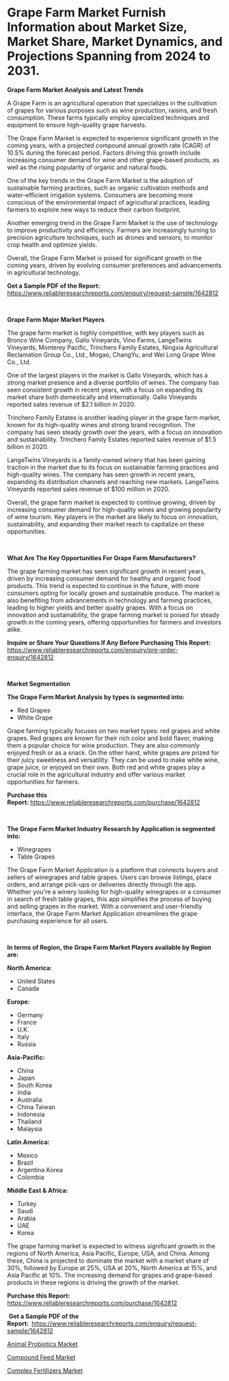 <p><h1>Grape Farm Market Furnish Information about Market Size, Market Share, Market Dynamics, and Projections Spanning from 2024 to 2031.</h1></p><p><strong>Grape Farm Market Analysis and Latest Trends</strong></p>
<p><p>A Grape Farm is an agricultural operation that specializes in the cultivation of grapes for various purposes such as wine production, raisins, and fresh consumption. These farms typically employ specialized techniques and equipment to ensure high-quality grape harvests.</p><p>The Grape Farm Market is expected to experience significant growth in the coming years, with a projected compound annual growth rate (CAGR) of 10.5% during the forecast period. Factors driving this growth include increasing consumer demand for wine and other grape-based products, as well as the rising popularity of organic and natural foods.</p><p>One of the key trends in the Grape Farm Market is the adoption of sustainable farming practices, such as organic cultivation methods and water-efficient irrigation systems. Consumers are becoming more conscious of the environmental impact of agricultural practices, leading farmers to explore new ways to reduce their carbon footprint.</p><p>Another emerging trend in the Grape Farm Market is the use of technology to improve productivity and efficiency. Farmers are increasingly turning to precision agriculture techniques, such as drones and sensors, to monitor crop health and optimize yields.</p><p>Overall, the Grape Farm Market is poised for significant growth in the coming years, driven by evolving consumer preferences and advancements in agricultural technology.</p></p>
<p><strong>Get a Sample PDF of the Report:&nbsp;</strong> <a href="https://www.reliableresearchreports.com/enquiry/request-sample/1642812">https://www.reliableresearchreports.com/enquiry/request-sample/1642812</a></p>
<p>&nbsp;</p>
<p><strong>Grape Farm Major Market Players</strong></p>
<p><p>The grape farm market is highly competitive, with key players such as Bronco Wine Company, Gallo Vineyards, Vino Farms, LangeTwins Vineyards, Monterey Pacific, Trinchero Family Estates, Ningxia Agricultural Reclamation Group Co., Ltd., Mogao, ChangYu, and Wei Long Grape Wine Co., Ltd.</p><p>One of the largest players in the market is Gallo Vineyards, which has a strong market presence and a diverse portfolio of wines. The company has seen consistent growth in recent years, with a focus on expanding its market share both domestically and internationally. Gallo Vineyards reported sales revenue of $2.1 billion in 2020.</p><p>Trinchero Family Estates is another leading player in the grape farm market, known for its high-quality wines and strong brand recognition. The company has seen steady growth over the years, with a focus on innovation and sustainability. Trinchero Family Estates reported sales revenue of $1.5 billion in 2020.</p><p>LangeTwins Vineyards is a family-owned winery that has been gaining traction in the market due to its focus on sustainable farming practices and high-quality wines. The company has seen growth in recent years, expanding its distribution channels and reaching new markets. LangeTwins Vineyards reported sales revenue of $100 million in 2020.</p><p>Overall, the grape farm market is expected to continue growing, driven by increasing consumer demand for high-quality wines and growing popularity of wine tourism. Key players in the market are likely to focus on innovation, sustainability, and expanding their market reach to capitalize on these opportunities.</p></p>
<p>&nbsp;</p>
<p><strong>What Are The Key Opportunities For Grape Farm Manufacturers?</strong></p>
<p><p>The grape farming market has seen significant growth in recent years, driven by increasing consumer demand for healthy and organic food products. This trend is expected to continue in the future, with more consumers opting for locally grown and sustainable produce. The market is also benefiting from advancements in technology and farming practices, leading to higher yields and better quality grapes. With a focus on innovation and sustainability, the grape farming market is poised for steady growth in the coming years, offering opportunities for farmers and investors alike.</p></p>
<p><strong>Inquire or Share Your Questions If Any Before Purchasing This Report:</strong> <a href="https://www.reliableresearchreports.com/enquiry/pre-order-enquiry/1642812">https://www.reliableresearchreports.com/enquiry/pre-order-enquiry/1642812</a></p>
<p>&nbsp;</p>
<p><strong>Market Segmentation</strong></p>
<p><strong>The Grape Farm Market Analysis by types is segmented into:</strong></p>
<p><ul><li>Red Grapes</li><li>White Grape</li></ul></p>
<p><p>Grape farming typically focuses on two market types: red grapes and white grapes. Red grapes are known for their rich color and bold flavor, making them a popular choice for wine production. They are also commonly enjoyed fresh or as a snack. On the other hand, white grapes are prized for their juicy sweetness and versatility. They can be used to make white wine, grape juice, or enjoyed on their own. Both red and white grapes play a crucial role in the agricultural industry and offer various market opportunities for farmers.</p></p>
<p><strong>Purchase this Report:&nbsp;</strong><a href="https://www.reliableresearchreports.com/purchase/1642812">https://www.reliableresearchreports.com/purchase/1642812</a></p>
<p>&nbsp;</p>
<p><strong>The Grape Farm Market Industry Research by Application is segmented into:</strong></p>
<p><ul><li>Winegrapes</li><li>Table Grapes</li></ul></p>
<p><p>The Grape Farm Market Application is a platform that connects buyers and sellers of winegrapes and table grapes. Users can browse listings, place orders, and arrange pick-ups or deliveries directly through the app. Whether you're a winery looking for high-quality winegrapes or a consumer in search of fresh table grapes, this app simplifies the process of buying and selling grapes in the market. With a convenient and user-friendly interface, the Grape Farm Market Application streamlines the grape purchasing experience for all users.</p></p>
<p>&nbsp;</p>
<p><strong>In terms of Region, the Grape Farm Market Players available by Region are:</strong></p>
<p>
    <p> <strong> North America: </strong>
        <ul>
            <li>United States</li>
            <li>Canada</li>
        </ul>
        </p> 
    <p> <strong> Europe: </strong>
        <ul>
            <li>Germany</li>
            <li>France</li>
            <li>U.K.</li>
            <li>Italy</li>
            <li>Russia</li>
        </ul>
        </p> 
    <p> <strong> Asia-Pacific: </strong>
        <ul>
            <li>China</li>
            <li>Japan</li>
            <li>South Korea</li>
            <li>India</li>
            <li>Australia</li>
            <li>China Taiwan</li>
            <li>Indonesia</li>
            <li>Thailand</li>
            <li>Malaysia</li>
        </ul>
        </p> 
    <p> <strong> Latin America: </strong>
        <ul>
            <li>Mexico</li>
            <li>Brazil</li>
            <li>Argentina Korea</li>
            <li>Colombia</li>
        </ul>
        </p> 
    <p> <strong> Middle East & Africa: </strong>
        <ul>
            <li>Turkey</li>
            <li>Saudi</li>
            <li>Arabia</li>
            <li>UAE</li>
            <li>Korea</li>
        </ul>
    </p>
    </p>
<p><p>The grape farming market is expected to witness significant growth in the regions of North America, Asia Pacific, Europe, USA, and China. Among these, China is projected to dominate the market with a market share of 30%, followed by Europe at 25%, USA at 20%, North America at 15%, and Asia Pacific at 10%. The increasing demand for grapes and grape-based products in these regions is driving the growth of the market.</p></p>
<p><strong>Purchase this Report: </strong><a href="https://www.reliableresearchreports.com/purchase/1642812">https://www.reliableresearchreports.com/purchase/1642812</a></p>
<p>&nbsp;<strong>Get a Sample PDF of the Report:&nbsp;&nbsp;</strong><a href="https://www.reliableresearchreports.com/enquiry/request-sample/1642812">https://www.reliableresearchreports.com/enquiry/request-sample/1642812</a></p>
<p><strong></strong></p>
<p><p><a href="https://github.com/danielneavesallisons03mba/Market-Research-Report-List-1/blob/main/animal-probiotics-market.md">Animal Probiotics Market</a></p><p><a href="https://github.com/dimitrishawkinswaynenp91rgz/Market-Research-Report-List-1/blob/main/compound-feed-market.md">Compound Feed Market</a></p><p><a href="https://github.com/changoleonlaverguenzanoexiste/Market-Research-Report-List-2/blob/main/complex-fertilizers-market.md">Complex Fertilizers Market</a></p></p>